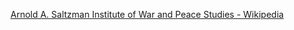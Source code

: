 ﻿[Arnold A. Saltzman Institute of War and Peace Studies - Wikipedia](https://en.wikipedia.org/wiki/Arnold_A._Saltzman_Institute_of_War_and_Peace_Studies)
